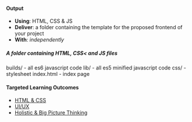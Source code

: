 #### Output
- **Using**: HTML, CSS & JS
- **Deliver**: a folder containing the template for the proposed frontend of your project
- **With**: *independently*

##### A folder containing HTML, CSS< and JS files
builds/  - all es6 javascript code
lib/ - all es5 minified javascript code 
css/ - stylesheet
index.html - index page


#### Targeted Learning Outcomes
- [HTML & CSS](https://github.com/andela/learningmap/tree/master/Phase-C/Entry-level%20Developer/Curriculum/29%20-%20HTML%20%26%20CSS)
- [UI/UX](https://github.com/andela/learningmap/tree/master/Phase-C/Entry-level%20Developer/Curriculum/36%20-%20UI-UX)
- [Holistic & Big Picture Thinking](https://github.com/andela/learningmap/tree/master/Phase-C/Entry-level%20Developer/Curriculum/10%20-%20Holistic%20%26%20Big%20Picture%20Thinking)